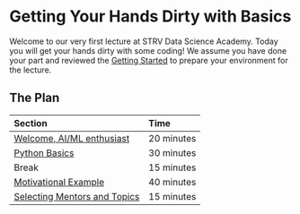 # Getting Your Hands Dirty with Basics

Welcome to our very first lecture at STRV Data Science Academy. Today you will get your hands dirty with some coding! We
assume you have done your part and reviewed the [Getting Started](../00_start/intro.md) to prepare your environment for
the lecture.

## The Plan

| Section                                               | Time       |
|:------------------------------------------------------|:-----------|
| [Welcome, AI/ML enthusiast](../intro.md)              | 20 minutes |
| [Python Basics](python_basics.ipynb)                  | 30 minutes |
| Break                                                 | 15 minutes |
| [Motivational Example](motivational_example.ipynb)    | 40 minutes |
| [Selecting Mentors and Topics](selecting_topics.md)   | 15 minutes |
